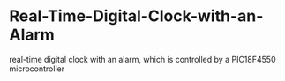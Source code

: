 # Real-Time-Digital-Clock-with-an-Alarm
real-time digital clock with an alarm, which is controlled by a PIC18F4550 microcontroller
